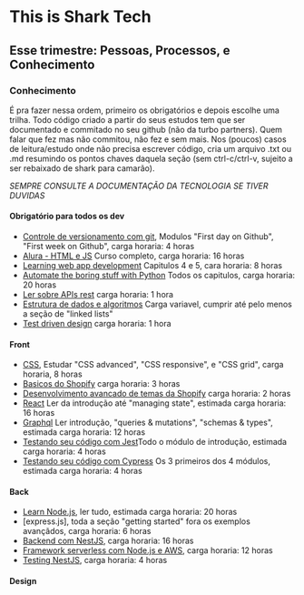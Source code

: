 # This is Shark Tech

## Esse trimestre: Pessoas, Processos, e Conhecimento

### Conhecimento
É pra fazer nessa ordem, primeiro os obrigatórios e depois escolhe uma trilha. Todo código criado a partir do seus estudos tem que ser documentado e commitado no seu github (não da turbo partners). Quem falar que fez mas não commitou, não fez e sem mais. Nos (poucos) casos de leitura/estudo onde não precisa escrever código, cria um arquivo .txt ou .md resumindo os pontos chaves daquela seção (sem ctrl-c/ctrl-v, sujeito a ser rebaixado de shark para camarão).

*SEMPRE CONSULTE A DOCUMENTAÇÃO DA TECNOLOGIA SE TIVER DUVIDAS* 

#### Obrigatório para todos os dev
- [Controle de versionamento com git](https://skills.github.com/), Modulos "First day on Github", "First week on Github", carga horaria: 4 horas
- [Alura - HTML e JS](https://cursos.alura.com.br/course/logica-programacao-javascript-html) Curso completo, carga horaria: 16 horas
- [Learning web app development](https://drive.google.com/file/d/1Vpda9qM3CZqjLIm9tNl0JhgO8VOd_x2L/view?usp=sharing) Capitulos 4 e 5, cara horaria: 8 horas
- [Automate the boring stuff with Python](https://www.udemy.com/course/automate/) Todos os capitulos, carga horaria: 20 horas
- [Ler sobre APIs rest](https://aws.amazon.com/what-is/restful-api/) carga horaria: 1 hora
- [Estrutura de dados e algoritmos](https://leetcode.com/explore/featured/card/leetcodes-interview-crash-course-data-structures-and-algorithms/) Carga variavel, cumprir até pelo menos a seção de "linked lists"
- [Test driven design](https://github.com/dwyl/learn-tdd) carga horaria: 1 hora

#### Front
- [CSS](https://www.w3schools.com/css/), Estudar "CSS advanced", "CSS responsive", e "CSS grid", carga horaria, 8 horas
- [Basicos do Shopify](https://www.skillshare.com/pt/classes/Conceitos-basicos-sobre-Shopify-para-desenvolvedores-da-Web-da-configuracao-da-loja-a-temas-personalizados/1070001866) carga horaria: 3 horas
- [Desenvolvimento avancado de temas da Shopify](https://www.skillshare.com/pt/classes/Desenvolvimento-avancado-de-temas-da-Shopify/708093439?utm_campaign=video-embed-708093439&utm_source=Video&utm_medium=video-embed) carga horaria: 2 horas
- [React](https://beta.reactjs.org/learn) Ler da introdução até "managing state", estimada carga horaria: 16 horas
- [Graphql](https://graphql.org/learn/) Ler introdução, "queries & mutations", "schemas & types", estimada carga horaria: 12 horas
- [Testando seu código com Jest](https://jestjs.io/docs/asynchronous)Todo o módulo de introdução, estimada carga horaria: 4 horas
- [Testando seu código com Cypress](https://learn.cypress.io/) Os 3 primeiros dos 4 módulos, estimada carga horaria: 4 horas

#### Back
- [Learn Node.js](https://nodejs.dev/en/learn/), ler tudo, estimada carga horaria: 20 horas
- [express.js], toda a seção "getting started" fora os exemplos avançãdos, carga horaria: 6 horas
- [Backend com NestJS](https://www.udemy.com/course/nestjs-zero-to-hero/), carga horaria: 16 horas
- [Framework serverless com Node.js e AWS](https://www.udemy.com/course/serverless-framework/), carga horaria: 12 horas
- [Testing NestJS](https://docs.nestjs.com/fundamentals/testing#testing), carga horaria: 4 horas

#### Design
